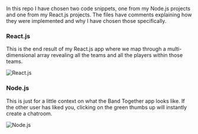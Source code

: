 In this repo I have chosen two code snippets, one from my Node.js projects
and one from my React.js projects. The files have comments explaining how they were implemented
and why I have chosen those specifically.

### React.js

This is the end result of my React.js app where we map through a multi-dimensional
array revealing all the teams and all the players within those teams.


![React.js](https://i.ibb.co/47FxV63/Screen-Shot-2019-02-06-at-3-48-32-PM.png)

### Node.js

This is just for a little context on what the Band Together app looks like. If the
other user has liked you, clicking on the green thumbs up will instantly create a chatroom.


![Node.js](https://i.ibb.co/5FsjJy8/Screen-Shot-2019-02-06-at-4-07-26-PM.png)
